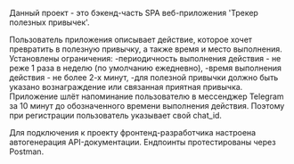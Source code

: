 Данный проект - это бэкенд-часть SPA веб-приложения 'Трекер полезных привычек'.

Пользователь приложения описывает действие, которое хочет превратить в полезную привычку, а также время и место выполнения. Установлены ограничения:
-периодичность выполнения действия - не реже 1 раза в неделю (по умолчанию ежедневно),
-время выполнения действия - не более 2-х минут, 
-для полезной привычки должно быть указано вознаграждение или связанная приятная привычка. Приложение шлёт напоминание пользователю в мессенджер Telegram за 10 минут до обозначенного времени выполнения действия. Поэтому при регистрации пользователь указывает свой chat_id.

Для подключения к проекту фронтенд-разработчика настроена автогенерация API-документации. Ендпоинты протестированы через Postman.


